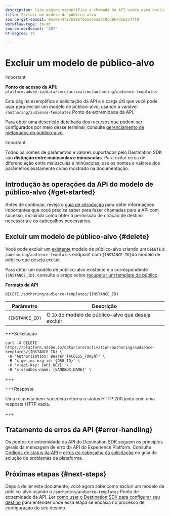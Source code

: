 ```yaml
---
description: Esta página exemplifica a chamada da API usada para excluir um modelo de público-alvo existente por meio do Adobe Experience Platform Destination SDK.
title: Excluir um modelo de público-alvo
source-git-commit: 9e1ae44f83b886f0b5dd5a9fc9cd9b7db6154ff0
workflow-type: tm+mt
source-wordcount: '287'
ht-degree: 3%

---
```



# Excluir um modelo de público-alvo

>[!IMPORTANT]
>
>**Ponto de acesso da API**: `platform.adobe.io/data/core/activation/authoring/audience-templates`

Esta página exemplifica a solicitação da API e a carga útil que você pode usar para excluir um modelo de público-alvo, usando a variável `/authoring/audience-templates` Ponto de extremidade da API.

Para obter uma descrição detalhada dos recursos que podem ser configurados por meio desse terminal, consulte [gerenciamento de metadados do público-alvo](../functionality/audience-metadata-management.md).

>[!IMPORTANT]
>
>Todos os nomes de parâmetros e valores suportados pelo Destination SDK são **distinção entre maiúsculas e minúsculas**. Para evitar erros de diferenciação entre maiúsculas e minúsculas, use os nomes e valores dos parâmetros exatamente como mostrado na documentação.

## Introdução às operações da API do modelo de público-alvo {#get-started}

Antes de continuar, reveja o [guia de introdução](../getting-started.md) para obter informações importantes que você precisa saber para fazer chamadas para a API com sucesso, incluindo como obter a permissão de criação de destino necessária e os cabeçalhos necessários.

## Excluir um modelo de público-alvo {#delete}

Você pode excluir um [existente](create-audience-template.md) modelo de público-alvo criando um `DELETE` à `/authoring/audience-templates` endpoint com `{INSTANCE_ID}`do modelo de público que deseja excluir.

Para obter um modelo de público-alvo existente e o correspondente `{INSTANCE_ID}`, consulte o artigo sobre [recuperar um template de público](retrieve-audience-template.md).

**Formato da API**

```http
DELETE /authoring/audience-templates/{INSTANCE_ID}
```

| Parâmetro | Descrição |
| --------- | ----------- |
| `{INSTANCE_ID}` | O `ID` do modelo de público-alvo que deseja excluir. |

+++Solicitação

```shell
curl -X DELETE https://platform.adobe.io/data/core/activation/authoring/audience-templates/{INSTANCE_ID} \
 -H 'Authorization: Bearer {ACCESS_TOKEN}' \
 -H 'x-gw-ims-org-id: {ORG_ID}' \
 -H 'x-api-key: {API_KEY}' \
 -H 'x-sandbox-name: {SANDBOX_NAME}' \
```

+++

+++Resposta

Uma resposta bem-sucedida retorna o status HTTP 200 junto com uma resposta HTTP vazia.

+++

## Tratamento de erros da API {#error-handling}

Os pontos de extremidade da API do Destination SDK seguem os princípios gerais da mensagem de erro da API do Experience Platform. Consulte [Códigos de status da API](../../../landing/troubleshooting.md#api-status-codes) e [erros do cabeçalho da solicitação](../../../landing/troubleshooting.md#request-header-errors) no guia de solução de problemas da plataforma.

## Próximas etapas {#next-steps}

Depois de ler este documento, você agora sabe como excluir um modelo de público-alvo usando o `/authoring/audience-templates` Ponto de extremidade da API. Ler [como usar o Destination SDK para configurar seu destino](../guides/configure-destination-instructions.md) para entender onde essa etapa se encaixa no processo de configuração do seu destino.
